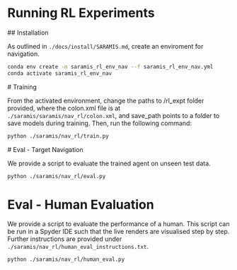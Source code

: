 # Running RL Experiments

## Installation

As outlined in `./docs/install/SARAMIS.md`, create an enviroment for navigation.

```bash
conda env create -n saramis_rl_env_nav --f saramis_rl_env_nav.yml
conda activate saramis_rl_env_nav
```

# Training

From the activated environment, change the paths to /rl_expt folder provided, where the colon.xml file is at `./saramis/saramis/nav_rl/colon.xml`, and save_path points to a folder to save models during training. Then, run the following command:

```bash
python ./saramis/nav_rl/train.py
```

# Eval - Target Navigation

We provide a script to evaluate the trained agent on unseen test data.

```bash
python ./saramis/nav_rl/eval.py
```


# Eval - Human Evaluation

We provide a script to evaluate the performance of a human. This script can be run in a Spyder IDE such that the live renders are visualised step by step. Further instructions are provided under `./saramis/nav_rl/human_eval_instructions.txt`.

```bash
python ./saramis/nav_rl/human_eval.py
```

